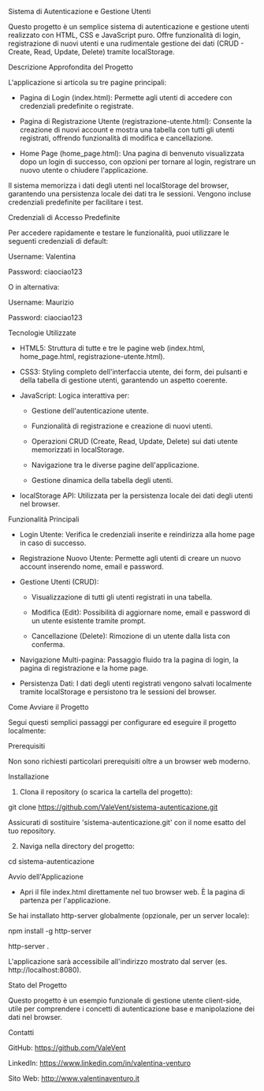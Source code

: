 Sistema di Autenticazione e Gestione Utenti

Questo progetto è un semplice sistema di autenticazione e gestione utenti realizzato con HTML, CSS e JavaScript puro. Offre funzionalità di login, registrazione di nuovi utenti e una rudimentale gestione dei dati (CRUD - Create, Read, Update, Delete) tramite localStorage.


Descrizione Approfondita del Progetto

L'applicazione si articola su tre pagine principali:

- Pagina di Login (index.html): Permette agli utenti di accedere con credenziali predefinite o registrate.

- Pagina di Registrazione Utente (registrazione-utente.html): Consente la creazione di nuovi account e mostra una tabella con tutti gli utenti registrati, offrendo funzionalità di modifica e cancellazione.

- Home Page (home_page.html): Una pagina di benvenuto visualizzata dopo un login di successo, con opzioni per tornare al login, registrare un nuovo utente o chiudere l'applicazione.


Il sistema memorizza i dati degli utenti nel localStorage del browser, garantendo una persistenza locale dei dati tra le sessioni. Vengono incluse credenziali predefinite per facilitare i test.


Credenziali di Accesso Predefinite

Per accedere rapidamente e testare le funzionalità, puoi utilizzare le seguenti credenziali di default:

Username: Valentina

Password: ciaociao123


O in alternativa:

Username: Maurizio

Password: ciaociao123


Tecnologie Utilizzate

- HTML5: Struttura di tutte e tre le pagine web (index.html, home_page.html, registrazione-utente.html).

- CSS3: Styling completo dell'interfaccia utente, dei form, dei pulsanti e della tabella di gestione utenti, garantendo un aspetto coerente.

- JavaScript: Logica interattiva per:

  - Gestione dell'autenticazione utente.

  - Funzionalità di registrazione e creazione di nuovi utenti.

  - Operazioni CRUD (Create, Read, Update, Delete) sui dati utente memorizzati in localStorage.

  - Navigazione tra le diverse pagine dell'applicazione.

  - Gestione dinamica della tabella degli utenti.

- localStorage API: Utilizzata per la persistenza locale dei dati degli utenti nel browser.


Funzionalità Principali

- Login Utente: Verifica le credenziali inserite e reindirizza alla home page in caso di successo.

- Registrazione Nuovo Utente: Permette agli utenti di creare un nuovo account inserendo nome, email e password.

- Gestione Utenti (CRUD):

  - Visualizzazione di tutti gli utenti registrati in una tabella.

  - Modifica (Edit): Possibilità di aggiornare nome, email e password di un utente esistente tramite prompt.

  - Cancellazione (Delete): Rimozione di un utente dalla lista con conferma.

- Navigazione Multi-pagina: Passaggio fluido tra la pagina di login, la pagina di registrazione e la home page.

- Persistenza Dati: I dati degli utenti registrati vengono salvati localmente tramite localStorage e persistono tra le sessioni del browser.


Come Avviare il Progetto

Segui questi semplici passaggi per configurare ed eseguire il progetto localmente:


Prerequisiti

Non sono richiesti particolari prerequisiti oltre a un browser web moderno.


Installazione

1. Clona il repository (o scarica la cartella del progetto):

git clone https://github.com/ValeVent/sistema-autenticazione.git

Assicurati di sostituire 'sistema-autenticazione.git' con il nome esatto del tuo repository.

2. Naviga nella directory del progetto:

cd sistema-autenticazione


Avvio dell'Applicazione

- Apri il file index.html direttamente nel tuo browser web. È la pagina di partenza per l'applicazione.

Se hai installato http-server globalmente (opzionale, per un server locale):

npm install -g http-server

http-server .

L'applicazione sarà accessibile all'indirizzo mostrato dal server (es. http://localhost:8080).


Stato del Progetto

Questo progetto è un esempio funzionale di gestione utente client-side, utile per comprendere i concetti di autenticazione base e manipolazione dei dati nel browser.


Contatti

GitHub: https://github.com/ValeVent

LinkedIn: https://www.linkedin.com/in/valentina-venturo

Sito Web: http://www.valentinaventuro.it
